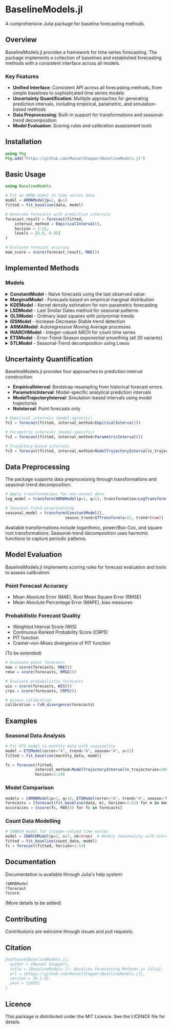 # BaselineModels.jl

A comprehensive Julia package for baseline forecasting methods.

## Overview

BaselineModels.jl provides a framework for time series forecasting. The package implements a collection of baselines and established forecasting methods with a consistent interface across all models.

### Key Features

- **Unified Interface**: Consistent API across all forecasting methods, from simple baselines to sophisticated time series models
- **Uncertainty Quantification**: Multiple approaches for generating prediction intervals, including empirical, parametric, and simulation-based methods
- **Data Preprocessing**: Built-in support for transformations and seasonal-trend decomposition
- **Model Evaluation**: Scoring rules and calibration assessment tools

## Installation

```julia
using Pkg
Pkg.add("https://github.com/ManuelStapper/BaselineModels.jl")
```

## Basic Usage

```julia
using BaselineModels

# Fit an ARMA model to time series data
model = ARMAModel(p=2, q=1)
fitted = fit_baseline(data, model)

# Generate forecasts with prediction intervals
forecast_result = forecast(fitted,
    interval_method = EmpiricalInterval(),
    horizon = 1:12,
    levels = [0.8, 0.95]
)

# Evaluate forecast accuracy
mae_score = score(forecast_result, MAE())
```

## Implemented Methods

### Models

<details>
<summary><b>ConstantModel</b> - Naïve forecasts using the last observed value</summary><br>

><ins>Model Formulation</ins>
>
>The model simply predicts the last observed value into the future.
>
><ins>Architecture</ins>
> 
>No settingsrequired
>
><ins>Parameters</ins>
>
>| Parameter | Description |
>|-----------|-------------|
>| `μ` | Last observation |
>
><ins>Estimation settings</ins>
> 
>No settings required
>
><ins>Supported intervals</ins>
>  
>  ✅ `NoInterval()`<br>
>  ✅ `EmpiricalInterval()`<br>
>  ❌ `ParametricInterval()`<br>
>  ❌ `ModelTrajectoryInterval()`
</details>

<details>
<summary><b>MarginalModel</b> - Forecasts based on empirical marginal distribution</summary><br>

><ins>Model Formulation</ins>
>
>The model takes the most recent p observations to estimate the marginal mean.
>
><ins>Architecture</ins>
> 
>- `p`: Number of observations
>
><ins>Parameters</ins>
>
>| Parameter | Description |
>|-----------|-------------|
>| `μ` | Marginal mean |
>
><ins>Estimation settings</ins>
> 
>- `estimation_function`: Function that estimates the marginal mean from data (default: mean)
>
><ins>Supported intervals</ins>
>  
>  ✅ `NoInterval()`<br>
>  ✅ `EmpiricalInterval()`<br>
>  ✅ `ParametricInterval()`<br>
>  ✅ `ModelTrajectoryInterval()`
</details>

<details>
<summary><b>KDEModel</b> - Kernel density estimation for non-parametric forecasting</summary><br>

><ins>Model Formulation</ins>
>
>The density of the marginal distribution is estimated as
>
>$$\hat{f}(y) = \frac{1}{Th} \sum_{t = 1}^T K\left(\frac{y - y_t}{h}\right)
>
>where K is a kernel and h is the bandwidth.
>
><ins>Architecture</ins>
> 
>No settings required
>
><ins>Parameters</ins>
>
>| Parameter | Description |
>|-----------|-------------|
>| `x_seq` | sequence of nodes |
>| `density` | density at nodes |
>
><ins>Estimation settings</ins>
> 
>- `bandwidth_selection`: Bandwidth selection method (function) or fixed value
>- `kernel`: Kernel distribution type (default: Normal()) 
>- `npoints::Int`: Number of grid points for density evaluation (default: 2048)
>- `boundary`: Boundary handling method or fixed boundaries
>- `weights`: Observation weights method or fixed weights
>
>For details, see [KernelDensity.jl](https://github.com/JuliaStats/KernelDensity.jl)
>
><ins>Supported intervals</ins>
>  
>  ✅ `NoInterval()`<br>
>  ✅ `EmpiricalInterval()`<br>
>  ✅ `ParametricInterval()`<br>
>  ✅ `ModelTrajectoryInterval()`
</details>

<details>
<summary><b>LSDModel</b> - Last Similar Dates method for seasonal patterns</summary><br>

><ins>Model Formulation</ins>
>
>The model estimates the means of periods for a seasonal time series. For estimation, the model takes not only observations of corresponding periods but also neighbouring observations ($$\pm w$$).
>
><ins>Architecture</ins>
> 
>- `s`: Periodicity
>- `w`: Window width
>
><ins>Parameters</ins>
>
>| Parameter | Description |
>|-----------|-------------|
>| `μ` | Vector of means |
>
><ins>Estimation settings</ins>
> 
>- `estimation_function`: Function that estimates the marginal mean from data (default: mean)
>
><ins>Supported intervals</ins>
>  
>  ✅ `NoInterval()`<br>
>  ✅ `EmpiricalInterval()`<br>
>  ❌ `ParametricInterval()`<br>
>  ✅ `ModelTrajectoryInterval()`
</details>

<details>
<summary><b>OLSModel</b> - Ordinary least squares with polynomial trends</summary><br>

><ins>Model Formulation</ins>
>
>Linear regression model with polynomial time trend of order d fitted to p most recent obervations
>
>$$y_t = \beta_0 + \beta_1 t + ... + \beta_d t^d + \epsilon_t$$
>
><ins>Architecture</ins>
> 
>- `p`: Number of observations
>- `d`: Order of time trend polynomial
>
><ins>Parameters</ins>
>
>| Parameter | Description |
>|-----------|-------------|
>| `β` | Parameter vector |
>
><ins>Estimation settings</ins>
> 
>No settings required
>
><ins>Supported intervals</ins>
>  
>  ✅ `NoInterval()`<br>
>  ✅ `EmpiricalInterval()`<br>
>  ✅ `ParametricInterval()`<br>
>  ✅ `ModelTrajectoryInterval()`
</details>

<details>
<summary><b>IDSModel</b> - Increase-Decrease-Stable trend detection</summary><br>

><ins>Model Formulation</ins>
>
>Fits an OLS model to the p most recent observations. If all observations go into the same direction (increase/decrease), it contains a linear trend and reduces to an intercept model otherwise (stable).
>
><ins>Architecture</ins>
> 
>- `p`: Number of observations
>
><ins>Parameters</ins>
>
>| Parameter | Description |
>|-----------|-------------|
>| `a` | Intercept |
>| `b` | Slope |
>
><ins>Estimation settings</ins>
> 
>No settings required
>
><ins>Supported intervals</ins>
>  
>  ✅ `NoInterval()`<br>
>  ✅ `EmpiricalInterval()`<br>
>  ✅ `ParametricInterval()`<br>
>  ✅ `ModelTrajectoryInterval()`
</details>

<details>
<summary><b>ARMAModel</b>: Autoregressive Moving Average processes</summary><br>
  
><ins>Model Formulation</ins>
>
>The ARMA(p, q) model follows the specification:
>  
>$$X_t - \mu_t = \epsilon_t + \sum_{i=1}^p \alpha_i (X_{t-i} - \mu_{t-i}) + \sum_{i=1}^q \beta_i \epsilon_{t-i}$$
>
>where $\mu_t = \mu(\theta, t)$ is a deterministic trend/seasonal function.
>
><ins>Architecture</ins>
> 
>- **`p`, `q`**: Model orders (autoregressive and moving average)
>- **`μ`**: Mean function `μ(θ, t)` where `θ` are parameters and `t` is time
>- **`μDim`**: Number of parameters in the mean function
>
>Users can specify `s` (periodicity) and `trend` (Boolean) instead of custom mean functions for convenience.
>
><ins>Parameters</ins>
>
>| Parameter | Description |
>|-----------|-------------|
>| `α` | Autoregressive coefficients [α₁, α₂, ..., αₚ] |
>| `β` | Moving average coefficients [β₁, β₂, ..., βₑ] |
>| `μ` | Mean function parameters |
>| `σ²` | Innovation variance (≥ 0) |
>
><ins>Estimation settings</ins>
> 
>- `ensure_stability` - constrains for stationarity/invertibility
>
><ins>Supported intervals</ins>
>  
>  ✅ `NoInterval()`<br>
>  ✅ `EmpiricalInterval()`<br>
>  ✅ `ParametricInterval()`<br>
>  ✅ `ModelTrajectoryInterval()`
</details>

<details>
<summary><b>INARCHModel</b> - Integer-valued ARCH for count time series</summary><br>

><ins>Model Formulation</ins>
>
>INARCH(p) model with optional seasonality, either Poisson or Negative Bionomial (conditional) distribution with mean
>
>$$\lambda_t = \mu_t(\beta_0 + \sum_{i = 1}^p (y_{t-i}/\mu_{t-i}))$$
>
>where $$\mu_t$$ is the seasonality component, $$\log(\mu_t)$$ is a harmonic wave of order k.
>
><ins>Architecture</ins>
>
>- `p`: Autoregressive order (default: 1)
>- `s`: Periodicity (default: 0, i.e. no seasonality)
>- `k`: Order of harmonic waves (default: 1)
>- `nb`: Negative Binomial distribution? (default: false)
>
><ins>Parameters</ins>
>
>| Parameter | Description |
>|-----------|-------------|
>| `β0` | Intercept |
>| `α` | Autoregressive parameters |
>| `ϕ` | Overdispersion parameter |
>| `γ` | Seasonality parameters |
>
><ins>Estimation settings</ins>
> 
>No settings required
>
><ins>Supported intervals</ins>
>  
>  ✅ `NoInterval()`<br>
>  ✅ `EmpiricalInterval()`<br>
>  ❌ `ParametricInterval()`<br>
>  ✅ `ModelTrajectoryInterval()`
</details>

<details>
<summary><b>ETSModel</b> - Error-Trend-Season exponential smoothing (all 30 variants)</summary><br>

><ins>Model Formulation</ins>
>
>Exponential smoothing, decomposition into error, trend and seasonality. Errors can be additive or multiplicative. Seasonality can additionally be none. Trend component can be damped, if included in the model. All model variants can be summarised in state-space form
> 
>$$x_t = w(z_{t-1}) + r(z_{t-1})\epsilon_t$$
>
>$$- z_t = f(z_{t-1}) + g(z_{t-1})\epsilon_t$$
>
>where $$z_t$$ is the state vector.
>
><ins>Architecture</ins>
>
>- `error`: Error type
>- `season`: Seasonality type (including periodicity s)
>- `trend`: Trend type
>
>For convenience, a constructor is implemented that takes
>
>- `error`: `"A"` or `"M"` for additive or multiplicative errors respectively
>- `season`: `"A"`, `"M"` or `"N"` (where `"N"` = no seasonality)
>- `s`: Periodicity
>- `trend`: `"A"`, `"Ad"`, `"M"`, `"Md"` or `"N"` (where `"Ad"` and `"Md"` are damped additive/multiplicative trends)
> 
><ins>Parameters</ins>
>
>| Parameter | Description |
>|-----------|-------------|
>| `θ` | Smoothing coefficients |
>| `z0` | Initial state |
>
><ins>Estimation settings</ins>
> 
>No settings required
>
><ins>Supported intervals</ins>
>  
>  ✅ `NoInterval()`<br>
>  ✅ `EmpiricalInterval()`<br>
>  ❌ `ParametricInterval()`<br>
>  ✅ `ModelTrajectoryInterval()`
</details>

<details>
<summary><b>STLModel</b> - Seasonal-Trend decomposition using Loess</summary><br>

><ins>Model Formulation</ins>
>
>For details, see [Paper](https://www.nniiem.ru/file/news/2016/stl-statistical-model.pdf)
>
><ins>Architecture</ins>
>
>- `s`: Periodicity
>
><ins>Parameters</ins>
>
>| Parameter | Description |
>|-----------|-------------|
>| `S` | Seasonality terms |
>| `T` | Trend terms |
>| `R` | Remainder terms |
>
><ins>Estimation settings</ins>
> 
>- `ni`: Number of inner loops
>- `no`: Number of outer loops
>- `ns`: Smoothing coefficient for seasonality term
>- `nt`: Smoothing coefficient for trend term
>- `nl`: Smoothing coefficient for Loess
>- `s`: Periodicity
>
><ins>Supported intervals</ins>
>  
>  ✅ `NoInterval()`<br>
>  ✅ `EmpiricalInterval()`<br>
>  ❌ `ParametricInterval()`<br>
>  ✅ `ModelTrajectoryInterval()`
</details>

## Uncertainty Quantification

BaselineModels.jl provides four approaches to prediction interval construction:

- **EmpiricalInterval**: Bootstrap resampling from historical forecast errors
- **ParametricInterval**: Model-specific analytical prediction intervals
- **ModelTrajectoryInterval**: Simulation-based intervals using model trajectories
- **NoInterval**: Point forecasts only

```julia
# Empirical intervals (model-agnostic)
fc1 = forecast(fitted, interval_method=EmpiricalInterval())

# Parametric intervals (model-specific)
fc2 = forecast(fitted, interval_method=ParametricInterval())

# Trajectory-based intervals
fc3 = forecast(fitted, interval_method=ModelTrajectoryInterval(n_trajectories=5000))
```

## Data Preprocessing

The package supports data preprocessing through transformations and seasonal-trend decomposition:

```julia
# Apply transformations for non-normal data
log_model = transform(ARMAModel(p=1, q=1), transformation=LogTransform())

# Seasonal-trend preprocessing
seasonal_model = transform(ConstantModel(),
                          season_trend=STTransform(s=12, trend=true))
```

Available transformations include logarithmic, power/Box-Cox, and square root transformations. Seasonal-trend decomposition uses harmonic functions to capture periodic patterns.

## Model Evaluation

BaselineModels.jl implements scoring rules for forecast evaluation and tools to assess calibration:

### Point Forecast Accuracy
- Mean Absolute Error (MAE), Root Mean Square Error (RMSE)
- Mean Absolute Percentage Error (MAPE), bias measures

### Probabilistic Forecast Quality
- Weighted Interval Score (WIS)
- Continuous Ranked Probability Score (CRPS)
- PIT function
- Cramér-von-Mises divergence of PIT function

(To be extended)

```julia
# Evaluate point forecasts
mae = score(forecasts, MAE())
rmse = score(forecasts, RMSE())

# Evaluate probabilistic forecasts
wis = score(forecasts, WIS())
crps = score(forecasts, CRPS())

# Assess calibration
calibration = CvM_divergence(forecasts)
```

## Examples

### Seasonal Data Analysis
```julia
# Fit ETS model to monthly data with seasonality
model = ETSModel(error="A", trend="A", season="A", s=12)
fitted = fit_baseline(monthly_data, model)

fc = forecast(fitted,
             interval_method=ModelTrajectoryInterval(n_trajectories=2000),
             horizon=1:24)
```

### Model Comparison
```julia
models = [ARMAModel(p=2, q=1), ETSModel(error="A", trend="A", season="N")]
forecasts = [forecast(fit_baseline(data, m), horizon=1:12) for m in models]
accuracies = [score(fc, MAE()) for fc in forecasts]
```

### Count Data Modelling
```julia
# INARCH model for integer-valued time series
model = INARCHModel(p=2, s=7, nb=true)  # Weekly seasonality with overdispersion
fitted = fit_baseline(count_data, model)
fc = forecast(fitted, horizon=1:14)
```

## Documentation

Documentation is available through Julia's help system:

```julia
?ARMAModel
?forecast
?score
```

(More details to be added)

## Contributing

Contributions are welcome through issues and pull requests.

## Citation

```bibtex
@software{BaselineModels.jl,
  author = {Manuel Stapper},
  title = {BaselineModels.jl: Baseline Forecasting Methods in Julia},
  url = {https://github.com/ManuelStapper/BaselineModels.jl},
  version = {0.1.0},
  year = {2025}
}
```

## Licence

This package is distributed under the MIT Licence. See the LICENCE file for details.
